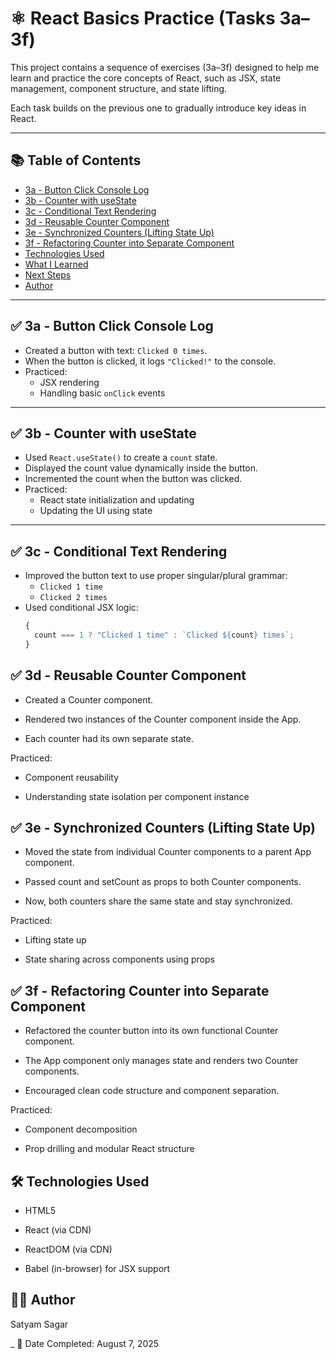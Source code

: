# ⚛️ React Basics Practice (Tasks 3a–3f)

This project contains a sequence of exercises (3a–3f) designed to help me learn and practice the core concepts of React, such as JSX, state management, component structure, and state lifting.

Each task builds on the previous one to gradually introduce key ideas in React.

---

## 📚 Table of Contents

- [3a - Button Click Console Log](#3a---button-click-console-log)
- [3b - Counter with useState](#3b---counter-with-usestate)
- [3c - Conditional Text Rendering](#3c---conditional-text-rendering)
- [3d - Reusable Counter Component](#3d---reusable-counter-component)
- [3e - Synchronized Counters (Lifting State Up)](#3e---synchronized-counters-lifting-state-up)
- [3f - Refactoring Counter into Separate Component](#3f---refactoring-counter-into-separate-component)
- [Technologies Used](#technologies-used)
- [What I Learned](#what-i-learned)
- [Next Steps](#next-steps)
- [Author](#author)

---

## ✅ 3a - Button Click Console Log

- Created a button with text: `Clicked 0 times`.
- When the button is clicked, it logs `"Clicked!"` to the console.
- Practiced:
  - JSX rendering
  - Handling basic `onClick` events

---

## ✅ 3b - Counter with useState

- Used `React.useState()` to create a `count` state.
- Displayed the count value dynamically inside the button.
- Incremented the count when the button was clicked.
- Practiced:
  - React state initialization and updating
  - Updating the UI using state

---

## ✅ 3c - Conditional Text Rendering

- Improved the button text to use proper singular/plural grammar:
  - `Clicked 1 time`
  - `Clicked 2 times`
- Used conditional JSX logic:
  ```jsx
  {
    count === 1 ? "Clicked 1 time" : `Clicked ${count} times`;
  }
  ```

## ✅ 3d - Reusable Counter Component

- Created a Counter component.

- Rendered two instances of the Counter component inside the App.

- Each counter had its own separate state.

Practiced:

- Component reusability

- Understanding state isolation per component instance

## ✅ 3e - Synchronized Counters (Lifting State Up)

- Moved the state from individual Counter components to a parent App component.

- Passed count and setCount as props to both Counter components.

- Now, both counters share the same state and stay synchronized.

Practiced:

- Lifting state up

- State sharing across components using props

## ✅ 3f - Refactoring Counter into Separate Component

- Refactored the counter button into its own functional Counter component.

- The App component only manages state and renders two Counter components.

- Encouraged clean code structure and component separation.

Practiced:

- Component decomposition

- Prop drilling and modular React structure

## 🛠️ Technologies Used

- HTML5

- React (via CDN)

- ReactDOM (via CDN)

- Babel (in-browser) for JSX support

## 👨‍💻 Author

Satyam Sagar

\_ 📅 Date Completed: August 7, 2025

